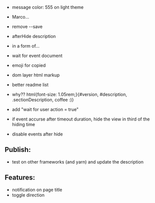 - message color: 555 on light theme
- Marco...
- remove --save
- afterHide description
- in a form of...
- wait for event document
- emoji for copied
- dom layer html markup
- better readme list
- why?? html{font-size: 1.05rem;}{#version, #description, .sectionDescription, coffee :)}


- add "wait for user action = true"
- if event accurse after timeout duration, hide the view in third of the hiding time
- disable events after hide


## Publish:
- test on other frameworks (and yarn) and update the description

## Features:
- notification on page title
- toggle direction
